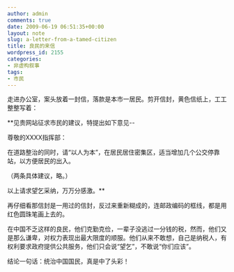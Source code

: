 ```yaml
---
author: admin
comments: true
date: 2009-06-19 06:51:35+00:00
layout: note
slug: a-letter-from-a-tamed-citizen
title: 良民的来信
wordpress_id: 2155
categories:
- 非虚构叙事
tags:
- 市民
---
```


走进办公室，案头放着一封信，落款是本市一居民。剪开信封，黄色信纸上，工工整整写着：

**见贵网站征求市民的建议，特提出如下意见--

尊敬的XXXX指挥部：

在道路整治的同时，请“以人为本”，在居民居住密集区，适当增加几个公交停靠站，以方便居民的出入。

（两条具体建议，略。）

以上请求望乞采纳，万万分感激。**

再仔细看那信封是一用过的信封，反过来重新糊成的，连邮政编码的框线，都是用红色圆珠笔画上去的。

在中国不乏这样的良民，他们克勤克俭，一辈子没逃过一分钱的税，然而，他们又是那么谦卑，对权力表现出最大限度的顺服。他们从来不敢想，自己是纳税人，有权利要求政府提供公共服务，他们只会说“望乞”，不敢说“你们应该”。

结论一句话：统治中国国民，真是中了头彩！
